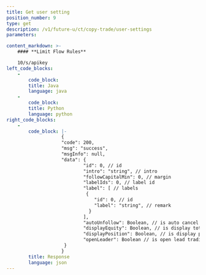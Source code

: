```yaml
---
title: Get user setting
position_number: 9
type: get
description: /v1/future-u/ct/copy-trade/user-settings
parameters:

content_markdown: >-
    #### **Limit Flow Rules**

    10/s/apikey
left_code_blocks:
    -
        code_block:
        title: Java
        language: java
    -
        code_block:
        title: Python
        language: python
right_code_blocks:
    -
        code_block: |-
                    {
                    "code": 200,
                    "msg": "success",
                    "msgInfo": null,
                    "data": {
                            "id": 0, // id
                            "intro": "string", // intro
                            "followCapitalMin": 0, // margin
                            "labelIds": 0, // label id
                            "label": [ // labels
                             {
                                "id": 0, // id
                                "label": "string", // remark
                              }
                            ], 
                            "autoUnfollow": Boolean, // is auto cancel follow
                            "displayEquity": Boolean, // is display total amount
                            "displayPosition": Boolean, // is display position
                            "openLeader": Boolean // is open lead trading
                     }
                    }
        title: Response
        language: json
---
```

